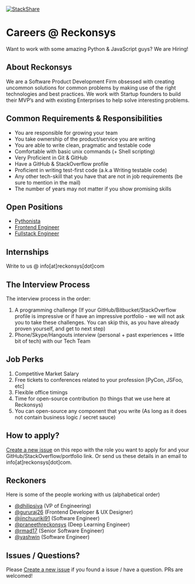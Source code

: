 [![StackShare](https://img.shields.io/badge/tech-stack-0690fa.svg?style=flat)](https://stackshare.io/reckonsys/reckonsys)

# Careers @ Reckonsys

Want to work with some amazing Python & JavaScript guys? We are Hiring!

## About Reckonsys

We are a Software Product Development Firm obsessed with creating uncommon solutions for common problems by making use of the right technologies and best practices. We work with Startup founders to build their MVP’s and with existing Enterprises to help solve interesting problems.

## Common Requirements & Responsibilities

* You are responsible for growing your team
* You take ownership of the product/service you are writing
* You are able to write clean, pragmatic and testable code
* Comfortable with basic unix commands (+ Shell scripting)
* Very Proficient in Git & GitHub
* Have a GitHub & StackOverflow profile
* Proficient in writing test-first code (a.k.a Writing testable code)
* Any other tech-skill that you have that are not in job requirements (be sure to mention in the mail)
* The number of years may not matter if you show promising skills


## Open Positions

* [Pythonista](https://github.com/reckonsys/careers/blob/master/pythonista.md)
* [Frontend Engineer](https://github.com/reckonsys/careers/blob/master/frontend-engineer.md)
* [Fullstack Engineer](https://github.com/reckonsys/careers/blob/master/fullstack-engineer.md)


## Internships

Write to us @ info[at]reckonsys[dot]com

## The Interview Process

The interview process in the order:

1. A programming challenge (If your GitHub/Bitbucket/StackOverflow profile is impressive or if have an impressive portfolio - we will not ask you to take these challenges. You can skip this, as you have already proven yourself, and get to next step)
1. Phone/Skype/Hangouts interview (personal + past experiences + little bit of tech) with our Tech Team


## Job Perks

1. Competitive Market Salary
1. Free tickets to conferences related to your profession [PyCon, JSFoo, etc]
1. Flexible office timings
1. Time for open-source contribution (to things that we use here at Reckonsys)
1. You can open-source any component that you write (As long as it does not contain business logic / secret sauce)


## How to apply?

[Create a new issue](https://github.com/reckonsys/careers/issues/new) on this repo with the role you want to apply for and your GitHub/StackOverflow/portfolio link. Or send us these details in an email to info[at]reckonsys[dot]com.


## Reckoners

Here is some of the people working with us (alphabetical order)

* [@dhilipsiva](https://github.com/dhilipsiva) (VP of Engineering)
* [@gururaj26](https://github.com/gururaj26) (Frontend Developer & UX Designer)
* [@jinchuuriki91](https://github.com/jinchuuriki91) (Software Engineer)
* [@praneethreckonsys](https://github.com/praneethreckonsys) (Deep Learning Engineer)
* [@rmad17](https://github.com/rmad17) (Senior Software Engineer)
* [@yashwin](https://github.com/yashwin) (Software Engineer)


## Issues / Questions?

Please [Create a new issue](https://github.com/reckonsys/careers/issues/new) if you found a issue / have a question. PRs are welcomed!

